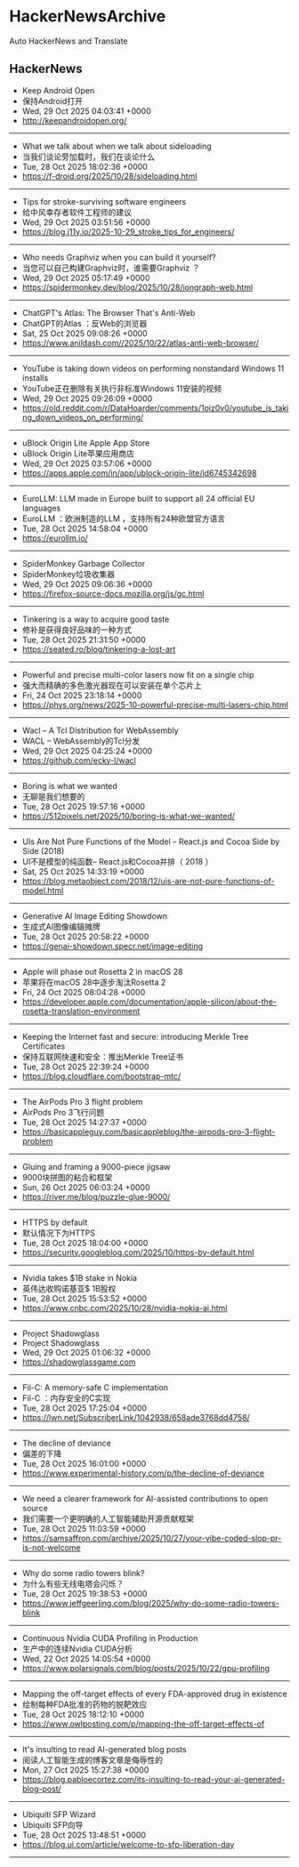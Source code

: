 # HackerNewsArchive
Auto HackerNews and Translate

## HackerNews
* Keep Android Open
* 保持Android打开
* Wed, 29 Oct 2025 04:03:41 +0000
* http://keepandroidopen.org/
----
* What we talk about when we talk about sideloading
* 当我们谈论旁加载时，我们在谈论什么
* Tue, 28 Oct 2025 18:02:36 +0000
* https://f-droid.org/2025/10/28/sideloading.html
----
* Tips for stroke-surviving software engineers
* 给中风幸存者软件工程师的建议
* Wed, 29 Oct 2025 03:51:56 +0000
* https://blog.j11y.io/2025-10-29_stroke_tips_for_engineers/
----
* Who needs Graphviz when you can build it yourself?
* 当您可以自己构建Graphviz时，谁需要Graphviz ？
* Wed, 29 Oct 2025 05:17:49 +0000
* https://spidermonkey.dev/blog/2025/10/28/iongraph-web.html
----
* ChatGPT's Atlas: The Browser That's Anti-Web
* ChatGPT的Atlas ：反Web的浏览器
* Sat, 25 Oct 2025 09:08:26 +0000
* https://www.anildash.com//2025/10/22/atlas-anti-web-browser/
----
* YouTube is taking down videos on performing nonstandard Windows 11 installs
* YouTube正在删除有关执行非标准Windows 11安装的视频
* Wed, 29 Oct 2025 09:26:09 +0000
* https://old.reddit.com/r/DataHoarder/comments/1oiz0v0/youtube_is_taking_down_videos_on_performing/
----
* uBlock Origin Lite Apple App Store
* uBlock Origin Lite苹果应用商店
* Wed, 29 Oct 2025 03:57:06 +0000
* https://apps.apple.com/in/app/ublock-origin-lite/id6745342698
----
* EuroLLM: LLM made in Europe built to support all 24 official EU languages
* EuroLLM ：欧洲制造的LLM ，支持所有24种欧盟官方语言
* Tue, 28 Oct 2025 14:58:04 +0000
* https://eurollm.io/
----
* SpiderMonkey Garbage Collector
* SpiderMonkey垃圾收集器
* Wed, 29 Oct 2025 09:06:36 +0000
* https://firefox-source-docs.mozilla.org/js/gc.html
----
* Tinkering is a way to acquire good taste
* 修补是获得良好品味的一种方式
* Tue, 28 Oct 2025 21:31:50 +0000
* https://seated.ro/blog/tinkering-a-lost-art
----
* Powerful and precise multi-color lasers now fit on a single chip
* 强大而精确的多色激光器现在可以安装在单个芯片上
* Fri, 24 Oct 2025 23:18:14 +0000
* https://phys.org/news/2025-10-powerful-precise-multi-lasers-chip.html
----
* Wacl – A Tcl Distribution for WebAssembly
* WACL – WebAssembly的Tcl分发
* Wed, 29 Oct 2025 04:25:24 +0000
* https://github.com/ecky-l/wacl
----
* Boring is what we wanted
* 无聊是我们想要的
* Tue, 28 Oct 2025 19:57:16 +0000
* https://512pixels.net/2025/10/boring-is-what-we-wanted/
----
* UIs Are Not Pure Functions of the Model – React.js and Cocoa Side by Side (2018)
* UI不是模型的纯函数– React.js和Cocoa并排（ 2018 ）
* Sat, 25 Oct 2025 14:33:19 +0000
* https://blog.metaobject.com/2018/12/uis-are-not-pure-functions-of-model.html
----
* Generative AI Image Editing Showdown
* 生成式AI图像编辑摊牌
* Tue, 28 Oct 2025 20:58:22 +0000
* https://genai-showdown.specr.net/image-editing
----
* Apple will phase out Rosetta 2 in macOS 28
* 苹果将在macOS 28中逐步淘汰Rosetta 2
* Fri, 24 Oct 2025 08:04:28 +0000
* https://developer.apple.com/documentation/apple-silicon/about-the-rosetta-translation-environment
----
* Keeping the Internet fast and secure: introducing Merkle Tree Certificates
* 保持互联网快速和安全：推出Merkle Tree证书
* Tue, 28 Oct 2025 22:39:24 +0000
* https://blog.cloudflare.com/bootstrap-mtc/
----
* The AirPods Pro 3 flight problem
* AirPods Pro 3飞行问题
* Tue, 28 Oct 2025 14:27:37 +0000
* https://basicappleguy.com/basicappleblog/the-airpods-pro-3-flight-problem
----
* Gluing and framing a 9000-piece jigsaw
* 9000块拼图的粘合和框架
* Sun, 26 Oct 2025 06:03:24 +0000
* https://river.me/blog/puzzle-glue-9000/
----
* HTTPS by default
* 默认情况下为HTTPS
* Tue, 28 Oct 2025 18:04:00 +0000
* https://security.googleblog.com/2025/10/https-by-default.html
----
* Nvidia takes $1B stake in Nokia
* 英伟达收购诺基亚$ 1B股权
* Tue, 28 Oct 2025 15:53:52 +0000
* https://www.cnbc.com/2025/10/28/nvidia-nokia-ai.html
----
* Project Shadowglass
* Project Shadowglass
* Wed, 29 Oct 2025 01:06:32 +0000
* https://shadowglassgame.com
----
* Fil-C: A memory-safe C implementation
* Fil-C ：内存安全的C实现
* Tue, 28 Oct 2025 17:25:04 +0000
* https://lwn.net/SubscriberLink/1042938/658ade3768dd4758/
----
* The decline of deviance
* 偏差的下降
* Tue, 28 Oct 2025 16:01:00 +0000
* https://www.experimental-history.com/p/the-decline-of-deviance
----
* We need a clearer framework for AI-assisted contributions to open source
* 我们需要一个更明确的人工智能辅助开源贡献框架
* Tue, 28 Oct 2025 11:03:59 +0000
* https://samsaffron.com/archive/2025/10/27/your-vibe-coded-slop-pr-is-not-welcome
----
* Why do some radio towers blink?
* 为什么有些无线电塔会闪烁？
* Tue, 28 Oct 2025 19:38:53 +0000
* https://www.jeffgeerling.com/blog/2025/why-do-some-radio-towers-blink
----
* Continuous Nvidia CUDA Profiling in Production
* 生产中的连续Nvidia CUDA分析
* Wed, 22 Oct 2025 14:05:54 +0000
* https://www.polarsignals.com/blog/posts/2025/10/22/gpu-profiling
----
* Mapping the off-target effects of every FDA-approved drug in existence
* 绘制每种FDA批准的药物的脱靶效应
* Tue, 28 Oct 2025 18:12:10 +0000
* https://www.owlposting.com/p/mapping-the-off-target-effects-of
----
* It's insulting to read AI-generated blog posts
* 阅读人工智能生成的博客文章是侮辱性的
* Mon, 27 Oct 2025 15:27:38 +0000
* https://blog.pabloecortez.com/its-insulting-to-read-your-ai-generated-blog-post/
----
* Ubiquiti SFP Wizard
* Ubiquiti SFP向导
* Tue, 28 Oct 2025 13:48:51 +0000
* https://blog.ui.com/article/welcome-to-sfp-liberation-day
----

